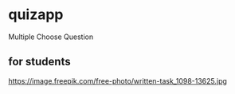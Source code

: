 # quizapp

Multiple Choose Question

## for students

https://image.freepik.com/free-photo/written-task_1098-13625.jpg


